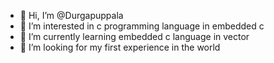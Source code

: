 - 👋 Hi, I’m @Durgapuppala
- 👀 I’m interested in  c programming language in embedded c 
- 🌱 I’m currently learning embedded c language in vector 
- 💞️ I’m looking for my first experience in the world 

<!---
Durgapuppala/Durgapuppala is a ✨ special ✨ repository because its `README.md` (this file) appears on your GitHub profile.
You can click the Preview link to take a look at your changes.
--->
